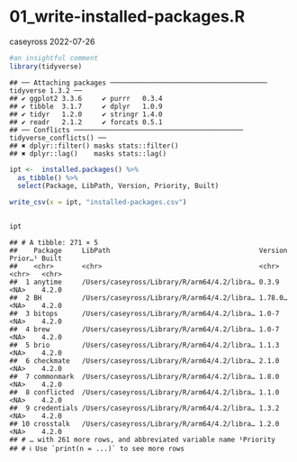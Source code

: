 01_write-installed-packages.R
================
caseyross
2022-07-26

``` r
#an insightful comment
library(tidyverse)
```

    ## ── Attaching packages ─────────────────────────────────────── tidyverse 1.3.2 ──
    ## ✔ ggplot2 3.3.6     ✔ purrr   0.3.4
    ## ✔ tibble  3.1.7     ✔ dplyr   1.0.9
    ## ✔ tidyr   1.2.0     ✔ stringr 1.4.0
    ## ✔ readr   2.1.2     ✔ forcats 0.5.1
    ## ── Conflicts ────────────────────────────────────────── tidyverse_conflicts() ──
    ## ✖ dplyr::filter() masks stats::filter()
    ## ✖ dplyr::lag()    masks stats::lag()

``` r
ipt <-  installed.packages() %>%
  as_tibble() %>%
  select(Package, LibPath, Version, Priority, Built)

write_csv(x = ipt, "installed-packages.csv")


ipt
```

    ## # A tibble: 271 × 5
    ##    Package     LibPath                                     Version Prior…¹ Built
    ##    <chr>       <chr>                                       <chr>   <chr>   <chr>
    ##  1 anytime     /Users/caseyross/Library/R/arm64/4.2/libra… 0.3.9   <NA>    4.2.0
    ##  2 BH          /Users/caseyross/Library/R/arm64/4.2/libra… 1.78.0… <NA>    4.2.0
    ##  3 bitops      /Users/caseyross/Library/R/arm64/4.2/libra… 1.0-7   <NA>    4.2.0
    ##  4 brew        /Users/caseyross/Library/R/arm64/4.2/libra… 1.0-7   <NA>    4.2.0
    ##  5 brio        /Users/caseyross/Library/R/arm64/4.2/libra… 1.1.3   <NA>    4.2.0
    ##  6 checkmate   /Users/caseyross/Library/R/arm64/4.2/libra… 2.1.0   <NA>    4.2.0
    ##  7 commonmark  /Users/caseyross/Library/R/arm64/4.2/libra… 1.8.0   <NA>    4.2.0
    ##  8 conflicted  /Users/caseyross/Library/R/arm64/4.2/libra… 1.1.0   <NA>    4.2.0
    ##  9 credentials /Users/caseyross/Library/R/arm64/4.2/libra… 1.3.2   <NA>    4.2.0
    ## 10 crosstalk   /Users/caseyross/Library/R/arm64/4.2/libra… 1.2.0   <NA>    4.2.0
    ## # … with 261 more rows, and abbreviated variable name ¹​Priority
    ## # ℹ Use `print(n = ...)` to see more rows
